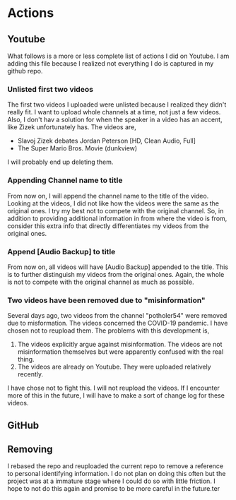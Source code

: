 # Actions

## Youtube

What follows is a more or less complete list of actions I did on Youtube. I am
adding this file because I realized not everything I do is captured in my github repo.

### Unlisted first two videos

The first two videos I uploaded were unlisted because I realized they didn't
really fit. I want to upload whole channels at a time, not just a few videos.
Also, I don't hav a solution for when the speaker in a video has an accent, like
Zizek unfortunately has. The videos are,

- Slavoj Zizek debates Jordan Peterson [HD, Clean Audio, Full]
- The Super Mario Bros. Movie (dunkview)

I will probably end up deleting them.

### Appending Channel name to title

From now on, I will append the channel name to the title of the video. Looking
at the videos, I did not like how the videos were the same as the original ones.
I try my best not to compete with the original channel. So, in addition to
providing additional information in from where the video is from, consider this
extra info that directly differentiates my videos from the original ones.

### Append [Audio Backup] to title

From now on, all videos will have [Audio Backup] appended to the title. This is
to further distinguish my videos from the original ones. Again, the whole is not
to compete with the original channel as much as possible.

### Two videos have been removed due to "misinformation"

Several days ago, two videos from the channel "potholer54" were removed due to
misformation. The videos concerned the COVID-19 pandemic. I have chosen not to
reupload them. The problems with this development is,

1. The videos explicitly argue against misinformation. The videos are not
   misinformation themselves but were apparently confused with the real thing.
2. The videos are already on Youtube. They were uploaded relatively recently.

I have chose not to fight this. I will not reupload the videos. If I encounter
more of this in the future, I will have to make a sort of change log for these videos.

## GitHub

## Removing

I rebased the repo and reuploaded the current repo to remove a reference to
personal identifying information. I do not plan on doing this often but the
project was at a immature stage where I could do so with little friction. I hope
to not do this again and promise to be more careful in the future.ter
